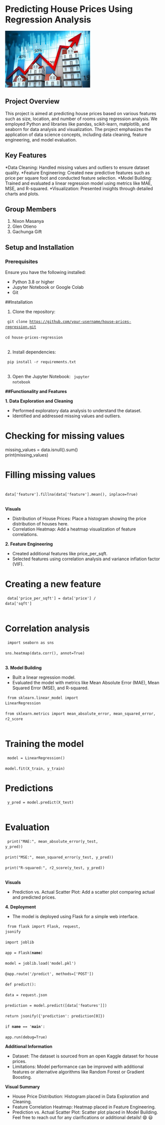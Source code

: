 # Predicting House Prices Using Regression Analysis

![Homepage Profile](https://github.com/zawadi-wanjiru/House-Prices-Prediction-Group-Project/blob/main/Background%20Image.jpg)

## Project Overview

This project is aimed at predicting house prices based on various features such as size, location, and number of rooms using regression analysis. We employed Python and libraries like pandas, scikit-learn, matplotlib, and seaborn for data analysis and visualization. The project emphasizes the application of data science concepts, including data cleaning, feature engineering, and model evaluation.

## Key Features

*Data Cleaning: Handled missing values and outliers to ensure dataset quality.
*Feature Engineering: Created new predictive features such as price per square foot and conducted feature selection.
*Model Building: Trained and evaluated a linear regression model using metrics like MAE, MSE, and R-squared.
*Visualization: Presented insights through detailed charts and plots.

## Group Members

1. Nixon Masanya
2. Glen Otieno
3. Gachunga Gift

## Setup and Installation
### Prerequisites
Ensure you have the following installed:
* Python 3.8 or higher
* Jupyter Notebook or Google Colab
* Git

##Installation
1. Clone the repository:

</pre><code class = bash>
git clone https://github.com/your-username/house-prices-regression.git  
cd house-prices-regression  
</code></pre>

2. Install dependencies:

</pre><code class = bash>
pip install -r requirements.txt  
</code></pre>

3. Open the Jupyter Notebook:
</pre><code class = bash>
jupyter notebook
</code></pre>

**##Functionality and Features**

**1. Data Exploration and Cleaning** 

* Performed exploratory data analysis to understand the dataset.
* Identified and addressed missing values and outliers.

# Checking for missing values  

</pre><class code = python>
missing_values = data.isnull().sum()  
print(missing_values)
</code></pre>

# Filling missing values  
</pre><code class = python>
data['feature'].fillna(data['feature'].mean(), inplace=True)  
</code></pre>

**Visuals**
* Distribution of House Prices: Place a histogram showing the price distribution of houses here.
* Correlation Heatmap: Add a heatmap visualization of feature correlations.

**2. Feature Engineering**

* Created additional features like price_per_sqft.
* Selected features using correlation analysis and variance inflation factor (VIF).

# Creating a new feature  
</pre><code class = python>
data['price_per_sqft'] = data['price'] / data['sqft']  
</code></pre>

# Correlation analysis  
</pre><code class = python>
import seaborn as sns  
sns.heatmap(data.corr(), annot=True)  
</code></pre>

**3. Model Building**

* Built a linear regression model.
* Evaluated the model with metrics like Mean Absolute Error (MAE), Mean Squared Error (MSE), and R-squared.

</pre><code class = python>
from sklearn.linear_model import LinearRegression  
from sklearn.metrics import mean_absolute_error, mean_squared_error, r2_score  
</code></pre>

# Training the model  
</pre><code class = python>
model = LinearRegression()  
model.fit(X_train, y_train)
</code></pre>

# Predictions  
</pre><code class = python>
y_pred = model.predict(X_test)  
</code></pre>

# Evaluation  
</pre><code class = python>
print("MAE:", mean_absolute_error(y_test, y_pred))  
print("MSE:", mean_squared_error(y_test, y_pred))  
print("R-squared:", r2_score(y_test, y_pred))  
</code></pre>

**Visuals**

* Prediction vs. Actual Scatter Plot: Add a scatter plot comparing actual and predicted prices.

**4. Deployment** 

* The model is deployed using Flask for a simple web interface.

</pre><code class = python>
from flask import Flask, request, jsonify  
import joblib  
app = Flask(__name__)  
model = joblib.load('model.pkl')  
@app.route('/predict', methods=['POST'])  
def predict():  
    data = request.json  
    prediction = model.predict([data['features']])  
    return jsonify({'prediction': prediction[0]})  
if __name__ == '__main__':  
    app.run(debug=True)
  </code></pre>
  
**Additional Information**

* Dataset: The dataset is sourced from an open Kaggle dataset for house prices.
* Limitations: Model performance can be improved with additional features or alternative algorithms like Random Forest or Gradient Boosting.

**Visual Summary**
* House Price Distribution: Histogram placed in Data Exploration and Cleaning.
* Feature Correlation Heatmap: Heatmap placed in Feature Engineering.
* Prediction vs. Actual Scatter Plot: Scatter plot placed in Model Building.
Feel free to reach out for any clarifications or additional details! 😄 😃
